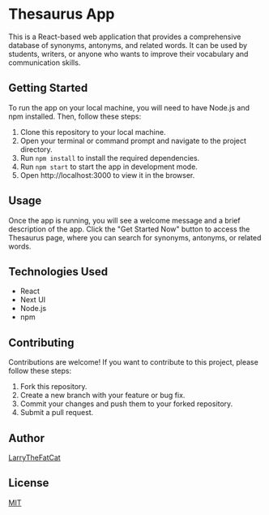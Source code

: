 # Thesaurus App

This is a React-based web application that provides a comprehensive database of synonyms, antonyms, and related words. It can be used by students, writers, or anyone who wants to improve their vocabulary and communication skills.

## Getting Started

To run the app on your local machine, you will need to have Node.js and npm installed. Then, follow these steps:

1. Clone this repository to your local machine.
2. Open your terminal or command prompt and navigate to the project directory.
3. Run `npm install` to install the required dependencies.
4. Run `npm start` to start the app in development mode.
5. Open http://localhost:3000 to view it in the browser.

## Usage

Once the app is running, you will see a welcome message and a brief description of the app. Click the "Get Started Now" button to access the Thesaurus page, where you can search for synonyms, antonyms, or related words.

## Technologies Used

- React
- Next UI
- Node.js
- npm

## Contributing

Contributions are welcome! If you want to contribute to this project, please follow these steps:

1. Fork this repository.
2. Create a new branch with your feature or bug fix.
3. Commit your changes and push them to your forked repository.
4. Submit a pull request.

## Author

[LarryTheFatCat](https://www.github.com/larrythefat.cat)

## License

[MIT](LICENSE)

